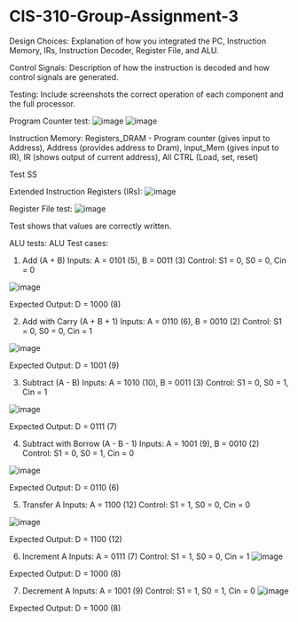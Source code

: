 # CIS-310-Group-Assignment-3

Design Choices: Explanation of how you integrated the PC, Instruction Memory, IRs, Instruction Decoder, Register File, and ALU.


Control Signals: Description of how the instruction is decoded and how control signals are generated.


Testing: Include screenshots the correct operation of each component and the full processor.

Program Counter test:
![image](https://github.com/user-attachments/assets/dee95c76-a23f-4bfd-af77-01bd1fc98833)
![image](https://github.com/user-attachments/assets/cde4174e-b33b-4a02-a37d-cc0dc29c504b)

Instruction Memory:
Registers_DRAM - Program counter (gives input to Address), Address (provides address to Dram), Input_Mem (gives input to IR), IR (shows output of current address), All CTRL (Load, set, reset)

Test SS

Extended Instruction Registers (IRs):
![image](https://github.com/user-attachments/assets/64d7e070-37da-406b-8041-6d31580cb002)


Register File test:
![image](https://github.com/user-attachments/assets/86143608-5cae-4c40-a33f-5a809af3ff32)

Test shows that values are correctly written.

ALU tests:
ALU Test cases:
1. Add (A + B)
Inputs:
A = 0101 (5), B = 0011 (3)
Control: S1 = 0, S0 = 0, Cin = 0

![image](https://github.com/user-attachments/assets/9fdca4e1-6792-487c-bff1-5cde1464dbb4)

Expected Output:
D = 1000 (8)

2. Add with Carry (A + B + 1)
Inputs:
A = 0110 (6), B = 0010 (2)
Control: S1 = 0, S0 = 0, Cin = 1

![image](https://github.com/user-attachments/assets/b43e8bfc-8801-4141-bc03-fc37e477aff3)



Expected Output:
D = 1001 (9)

3. Subtract (A - B)
Inputs:
A = 1010 (10), B = 0011 (3)
Control: S1 = 0, S0 = 1, Cin = 1

![image](https://github.com/user-attachments/assets/ce06d3af-17f6-4a45-a4df-16cb4329fcd9)


Expected Output:
D = 0111 (7)

4. Subtract with Borrow (A - B - 1)
Inputs:
A = 1001 (9), B = 0010 (2)
Control: S1 = 0, S0 = 1, Cin = 0

![image](https://github.com/user-attachments/assets/a5f901ff-bfc1-41b0-b12d-a6c9aa20b977)


Expected Output:
D = 0110 (6)

5. Transfer A
Inputs:
A = 1100 (12)
Control: S1 = 1, S0 = 0, Cin = 0

![image](https://github.com/user-attachments/assets/aef35d51-ab9d-40a8-a29e-2bb62d26270f)

Expected Output:
D = 1100 (12)

6. Increment A
Inputs:
A = 0111 (7)
Control: S1 = 1, S0 = 0, Cin = 1
![image](https://github.com/user-attachments/assets/97272b46-880a-4c76-b121-f3eb93514c82)

Expected Output:
D = 1000 (8)

7. Decrement A
Inputs:
A = 1001 (9)
Control: S1 = 1, S0 = 1, Cin = 0
![image](https://github.com/user-attachments/assets/91c33cba-f73c-4ff3-9443-ffb3d34bd1d1)

Expected Output:
D = 1000 (8)



